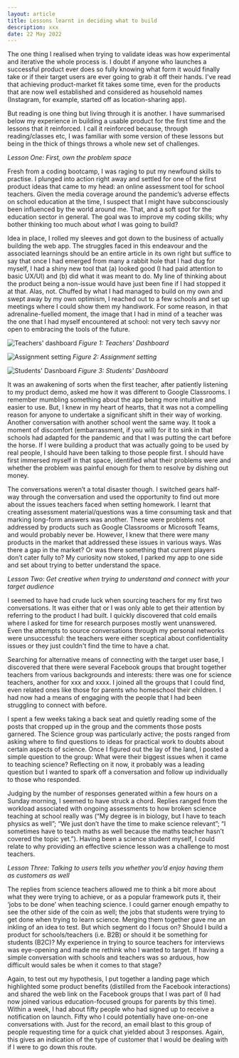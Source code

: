 ```yaml
---
layout: article
title: Lessons learnt in deciding what to build
description: xxx
date: 22 May 2022
---
```


The one thing I realised when trying to validate ideas was how
experimental and iterative the whole process is. I doubt if anyone who launches
a successful product ever does so fully knowing what form it would finally take
or if their target users are ever going to grab it off their hands. I've read that
achieving product-market fit takes some time, even for the products that are
now well established and considered as household names (Instagram, for example,
started off as location-sharing app).

But reading is one thing but living through it is another. I have summarised below
my experience in building a usable product for the first time and the lessons
that it reinforced. I call it reinforced because, through reading/classes etc,
I was familiar with some version of these lessons but being in the thick of
things throws a whole new set of challenges.

_Lesson One: First, own the problem space_

Fresh from a coding bootcamp, I was raging to put my newfound skills to
practise. I plunged into action right away and settled for one of the first
product ideas that came to my head: an online assessment tool for school
teachers. Given the media coverage around the pandemic’s adverse effects on
school education at the time, I suspect that I might have subconsciously been
influenced by the world around me. That, and a soft spot for the education
sector in general. The goal was to improve my coding skills; why bother
thinking too much about _what_ I was going to build?

Idea in place, I rolled my sleeves and got down to the business of actually
building the web app. The struggles faced in this endeavour and the associated
learnings should be an entire article in its own right but suffice to say that
once I had emerged from many a rabbit hole that I had dug for myself, I had a
shiny new tool that (a) looked good (I had paid attention to basic UX/UI) and
(b) did what it was meant to do. My line of thinking about the product being a
non-issue would have just been fine if I had stopped it at that. Alas, not.
Chuffed by what I had managed to build on my own and swept away by my own
optimism, I reached out to a few schools and set up meetings where I could show
them my handiwork. For some reason, in that adrenaline-fuelled moment, the
image that I had in mind of a teacher was the one that I had myself encountered
at school: not very tech savvy nor open to embracing the tools of the future.

![Teachers' dashboard](/public/mojo-1.png)
*Figure 1: Teachers' Dashboard*

![Assignment setting](/public/mojo-2.png)
*Figure 2: Assignment setting*

![Students' Dasnboard](/public/mojo-3.png)
*Figure 3: Students' Dashboard*

It was an awakening of sorts when the first teacher, after patiently listening
to my product demo, asked me how it was different to Google Classrooms. I
remember mumbling something about the app being more intuitive and easier to
use. But, I knew in my heart of hearts, that it was not a compelling reason for
anyone to undertake a significant shift in their way of working. Another
conversation with another school went the same way. It took a moment of
discomfort (embarrassment, if you will) for it to sink in that schools had
adapted for the pandemic and that I was putting the cart before the horse. If I
were building a product that was actually going to be used by real people, I
should have been talking to those people first. I should have first immersed
myself in that space, identified what their problems were and whether the
problem was painful enough for them to resolve by dishing out money.

The conversations weren’t a total disaster though. I switched gears half-way
through the conversation and used the opportunity to find out more about the
issues teachers faced when setting homework. I learnt that creating assessment
material/questions was a time consuming task and that marking long-form answers
was another. These were problems not addressed by products such as Google
Classrooms or Microsoft Teams, and would probably never be. However, I knew
that there were many products in the market that addressed these issues in
various ways. Was there a gap in the market? Or was there something that
current players don’t cater fully to? My curiosity now stoked, I parked my app
to one side and set about trying to better understand the space.


_Lesson Two: Get creative when trying to understand and connect with your target
 audience_

I seemed to have had crude luck when sourcing teachers for my first two
conversations. It was either that or I was only able to get their attention by
referring to the product I had built. I quickly discovered that cold emails
where I asked for time for research purposes mostly went unanswered. Even the
attempts to source conversations through my personal networks were
unsuccessful: the teachers were either sceptical about confidentiality issues
or they just couldn't find the time to have a chat.

Searching for alternative means of connecting with the target user base, I
discovered that there were several Facebook groups that brought together
teachers from various backgrounds and interests: there was one for science
teachers, another for xxx and xxxx. I joined all the groups that I could find,
even related ones like those for parents who homeschool their children. I had
now had a means of engaging with the people that I had been struggling to
connect with before.

I spent a few weeks taking a back seat and quietly reading some of the posts
that cropped up in the group and the comments those posts garnered. The Science
group was particularly active; the posts ranged from asking where to find
questions to ideas for practical work to doubts about certain aspects of
science. Once I figured out the lay of the land, I posted a simple question to
the group: What were their biggest issues when it came to teaching science?
Reflecting on it now, it probably was a leading question but I wanted to spark
off a conversation and follow up individually to those who responded.

Judging by the number of responses generated within a few hours on a Sunday
morning, I seemed to have struck a chord. Replies ranged from the workload
associated with ongoing assessments to how broken science teaching at school
really was (“My degree is in biology, but I have to teach physics as well”; “We
just don’t have the time to make science relevant”; “I sometimes have to teach
maths as well because the maths teacher hasn’t covered the topic yet.”). Having
been a science student myself, I could relate to why providing an effective
science lesson was a challenge to most teachers.

_Lesson Three: Talking to users tells you whether you’d enjoy
 having them as customers as well_

The replies from science teachers allowed me to think a bit more about what they
were trying to achieve, or as a popular framework puts it, their ‘jobs to be
done’ when teaching science. I could garner enough empathy to see the other
side of the coin as well; the jobs that students were trying to get done when
trying to learn science. Merging them together gave me an inkling of an idea to
test. But which segment do I focus on? Should I build a product for
schools/teachers (i.e. B2B) or should it be something for students (B2C)? My
experience in trying to source teachers for interviews was eye-opening and made
me rethink who I wanted to target. If having a simple conversation with schools
and teachers was so arduous, how difficult would sales be when it comes to that
stage?

Again, to test out my hypothesis, I put together a landing page which
highlighted some product benefits (distilled from the Facebook interactions)
and shared the web link on the Facebook groups that I was part of (I had now
joined various education-focused groups for parents by this time). Within a
week, I had about fifty people who had signed up to receive a notification on
launch. Fifty who I could potentially have one-on-one conversations with. Just
for the record, an email blast to this group of people requesting time for a
quick chat yielded about 3 responses. Again, this gives an indication of the
type of customer that I would be dealing with if I were to go down this route.
